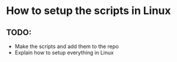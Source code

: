 # How to setup the scripts in Linux

## TODO:
- Make the scripts and add them to the repo
- Explain how to setup everything in Linux
